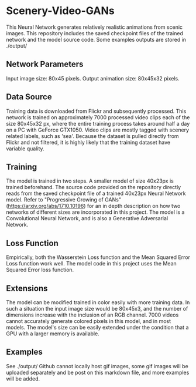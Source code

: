 # Scenery-Video-GANs
This Neural Network generates relatively realistic animations from scenic images. This repository includes the saved checkpoint files of the trained network and the model source code. Some examples outputs are stored in ./output/

Network Parameters
-------------------
Input image size: 80x45 pixels.
Output animation size: 80x45x32 pixels.

Data Source
-------------------
Training data is downloaded from Flickr and subsequently processed. This network is trained on approximately 7000 processed video clips each of the size 80x45x32 px, where the entire training process takes around half a day on a PC with GeForce GTX1050.
Video clips are mostly tagged with scenery related labels, such as 'sea'. Because the dataset is pulled directly from Flickr and not filtered, it is highly likely that the training dataset have variable quality.

Training
-------------------
The model is trained in two steps. A smaller model of size 40x23px is trained beforehand. The source code provided on the repository directly reads from the saved checkpoint file of a trained 40x23px Neural Network model.
Refer to "Progressive Growing of GANs" (https://arxiv.org/abs/1710.10196) for an in depth description on how two networks of different sizes are incorporated in this project.
The model is a Convolutional Neural Network, and is also a Generative Adversarial Network.

Loss Function
-------------------
Empirically, both the Wasserstein Loss function and the Mean Squared Error Loss function work well. The model code in this project uses the Mean Squared Error loss function.

Extensions
-------------------
The model can be modified trained in color easily with more training data. In such a situation the input image size would be 80x45x3, and the number of dimensions increase with the inclusion of an RGB channel. 7000 videos cannot accurately generate colored pixels in this model, and in most models.
The model's size can be easily extended under the condition that a GPU with a larger memory is available.

Examples
-------------------
See ./output/
Github cannot locally host gif images, some gif images will be uploaded separately and be post on this markdown file, and more examples will be added.
